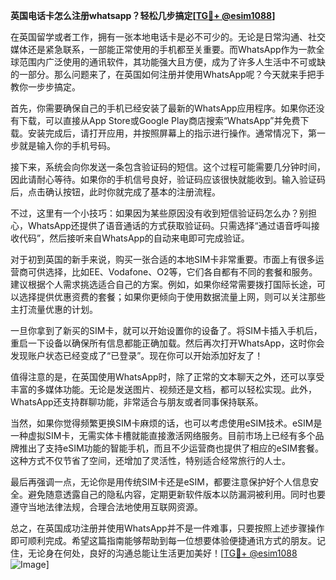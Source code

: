 **英国电话卡怎么注册whatsapp？轻松几步搞定[[TG💪+ @esim1088](https://t.me/s/esim1088)]**

在英国留学或者工作，拥有一张本地电话卡是必不可少的。无论是日常沟通、社交媒体还是紧急联系，一部能正常使用的手机都至关重要。而WhatsApp作为一款全球范围内广泛使用的通讯软件，其功能强大且方便，成为了许多人生活中不可或缺的一部分。那么问题来了，在英国如何注册并使用WhatsApp呢？今天就来手把手教你一步步搞定。

首先，你需要确保自己的手机已经安装了最新的WhatsApp应用程序。如果你还没有下载，可以直接从App Store或Google Play商店搜索“WhatsApp”并免费下载。安装完成后，请打开应用，并按照屏幕上的指示进行操作。通常情况下，第一步就是输入你的手机号码。

接下来，系统会向你发送一条包含验证码的短信。这个过程可能需要几分钟时间，因此请耐心等待。如果你的手机信号良好，验证码应该很快就能收到。输入验证码后，点击确认按钮，此时你就完成了基本的注册流程。

不过，这里有一个小技巧：如果因为某些原因没有收到短信验证码怎么办？别担心，WhatsApp还提供了语音通话的方式获取验证码。只需选择“通过语音呼叫接收代码”，然后接听来自WhatsApp的自动来电即可完成验证。

对于初到英国的新手来说，购买一张合适的本地SIM卡非常重要。市面上有很多运营商可供选择，比如EE、Vodafone、O2等，它们各自都有不同的套餐和服务。建议根据个人需求挑选适合自己的方案。例如，如果你经常需要拨打国际长途，可以选择提供优惠资费的套餐；如果你更倾向于使用数据流量上网，则可以关注那些主打流量优惠的计划。

一旦你拿到了新买的SIM卡，就可以开始设置你的设备了。将SIM卡插入手机后，重启一下设备以确保所有信息都能正确加载。然后再次打开WhatsApp，这时你会发现账户状态已经变成了“已登录”。现在你可以开始添加好友了！

值得注意的是，在英国使用WhatsApp时，除了正常的文本聊天之外，还可以享受丰富的多媒体功能。无论是发送图片、视频还是文档，都可以轻松实现。此外，WhatsApp还支持群聊功能，非常适合与朋友或者同事保持联系。

当然，如果你觉得频繁更换SIM卡麻烦的话，也可以考虑使用eSIM技术。eSIM是一种虚拟SIM卡，无需实体卡槽就能直接激活网络服务。目前市场上已经有多个品牌推出了支持eSIM功能的智能手机，而且不少运营商也提供了相应的eSIM套餐。这种方式不仅节省了空间，还增加了灵活性，特别适合经常旅行的人士。

最后再强调一点，无论你是用传统SIM卡还是eSIM，都要注意保护好个人信息安全。避免随意透露自己的隐私内容，定期更新软件版本以防漏洞被利用。同时也要遵守当地法律法规，合理合法地使用互联网资源。

总之，在英国成功注册并使用WhatsApp并不是一件难事，只要按照上述步骤操作即可顺利完成。希望这篇指南能够帮助到每一位想要体验便捷通讯方式的朋友。记住，无论身在何处，良好的沟通总能让生活更加美好！[[TG💪+ @esim1088](https://t.me/s/esim1088) ![Image](https://i.postimg.cc/4NQfJmqS/Snipaste-2025-05-13-00-14-12.png)]